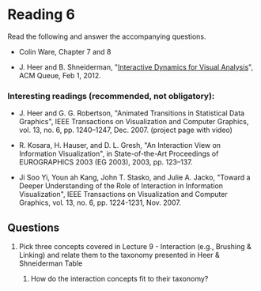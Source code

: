 # Reading 6

Read the following and answer the accompanying questions.

* Colin Ware, Chapter 7 and 8

* J. Heer and B. Shneiderman, "[Interactive Dynamics for Visual Analysis][1]",
  ACM Queue, Feb 1, 2012.


[1]: cdn://excerpts/w5/p30-heer.pdf


### Interesting readings (recommended, not obligatory):

* J. Heer and G. G. Robertson, "Animated Transitions in Statistical Data
  Graphics", IEEE Transactions on Visualization and Computer Graphics, vol. 13,
  no. 6, pp. 1240–1247, Dec. 2007. (project page with video)

* R. Kosara, H. Hauser, and D. L. Gresh, "An Interaction View on Information
  Visualization", in State-of-the-Art Proceedings of EUROGRAPHICS 2003 (EG
  2003), 2003, pp. 123–137. 

* Ji Soo Yi, Youn ah Kang, John T. Stasko, and Julie A. Jacko, "Toward a Deeper Understanding of the Role of 
Interaction in Information Visualization", IEEE Transactions on Visualization and Computer Graphics, vol. 13, no. 6, pp. 1224-1231, Nov. 2007. 



## Questions

1. Pick three concepts covered in Lecture 9 - Interaction (e.g., Brushing & Linking) and relate them to the taxonomy presented in Heer & Shneiderman Table

    1. How do the interaction concepts fit to their taxonomy?




